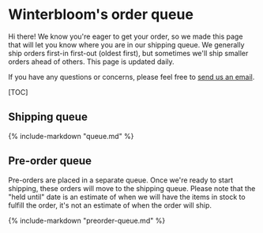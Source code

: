 # Winterbloom's order queue

Hi there! We know you're eager to get your order, so we made this page that will let you know where you are in our shipping queue. We generally ship orders first-in first-out (oldest first), but sometimes we'll ship smaller orders ahead of others. This page is updated daily.

If you have any questions or concerns, please feel free to [send us an email](mailto:support@winterbloom.com).

[TOC]

## Shipping queue

{%
   include-markdown "queue.md"
%}

## Pre-order queue

Pre-orders are placed in a separate queue. Once we're ready to start shipping, these orders will move to the shipping queue. Please note that the "held until" date is an estimate of when we will have the items in stock to fulfill the order, it's not an estimate of when the order will ship.

{%
   include-markdown "preorder-queue.md"
%}
